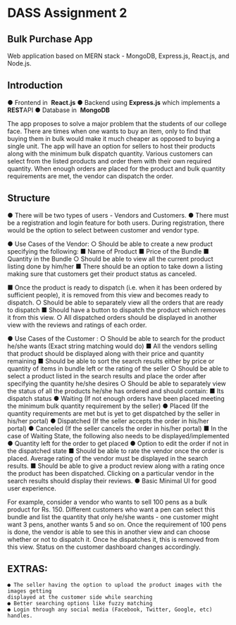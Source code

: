 # DASS Assignment 2

## Bulk Purchase App 

Web application based on MERN stack - MongoDB, Express.js, React.js, and Node.js.

## Introduction

● Frontend in ​ **React.js**
● Backend using ​ **Express.js​** which implements a ​ **REST​** API
● Database in ​ **MongoDB**

The app proposes to solve a major problem that the students of our college face. There are
times when one wants to buy an item, only to find that buying them in bulk would make it much
cheaper as opposed to buying a single unit. The app will have an option for sellers to host their
products along with the minimum bulk dispatch quantity. Various customers can select from
the listed products and order them with their own required quantity. When enough orders are
placed for the product and bulk quantity requirements are met, the vendor can dispatch the
order.

## Structure


● There will be two types of users - Vendors and Customers.
● There must be a registration and login feature for both users. During registration, there
would be the option to select between customer and vendor type. 


● Use Cases of the Vendor:
○ Should be able to create a new product specifying the following:
■ Name of Product
■ Price of the Bundle
■ Quantity in the Bundle
○ Should be able to view all the current product listing done by him/her
■ There should be an option to take down a listing making sure that
customers get their product status as canceled. 

■ Once the product is ready to dispatch (i.e. when it has been ordered by
sufficient people), it is removed from this view and becomes ready to
dispatch. 
○ Should be able to separately view all the orders that are ready to dispatch
■ Should have a button to dispatch the product which removes it from this
view. 
○ All dispatched orders should be displayed in another view with the reviews and
ratings of each order.


● Use Cases of the Customer :
○ Should be able to search for the product he/she wants (Exact string matching
would do)
■ All the vendors selling that product should be displayed along with their
price and quantity remaining
■ Should be able to sort the search results either by price or quantity of
items in bundle left or the rating of the seller
○ Should be able to select a product listed in the search results and place the order
after specifying the quantity he/she desires
○ Should be able to separately view the status of all the products he/she has
ordered and should contain:
■ Its dispatch status 
● Waiting (If not enough orders have been placed meeting the
minimum bulk quantity requirement by the seller)
● Placed (If the quantity requirements are met but is yet to get
dispatched by the seller in his/her portal)
● Dispatched (If the seller accepts the order in his/her portal)
● Canceled (If the seller cancels the order in his/her portal)
■ In the case of Waiting State, the following also needs to be
displayed/implemented
● Quantity left for the order to get placed
● Option to edit the order if not in the dispatched state
■ Should be able to rate the vendor once the order is placed. Average rating
of the vendor must be displayed in the search results.
■ Should be able to give a product review along with a rating once the
product has been dispatched. Clicking on a particular vendor in the
search results should display their reviews. 
● Basic Minimal UI for good user experience. 

For example, consider a vendor who wants to sell 100 pens as a bulk product for Rs. 150.
Different customers who want a pen can select this bundle and list the quantity that only he/she
wants - one customer might want 3 pens, another wants 5 and so on. Once the requirement of
100 pens is done, the vendor is able to see this in another view and can choose whether or not
to dispatch it. Once he dispatches it, this is removed from this view. Status on the customer
dashboard changes accordingly.


## EXTRAS:

```
● The seller having the option to upload the product images with the images getting
displayed at the customer side while searching 
● Better searching options like fuzzy matching 
● Login through any social media (Facebook, Twitter, Google, etc) handles. 
